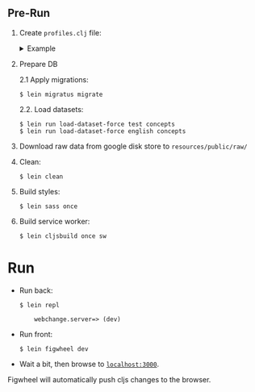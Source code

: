 ## Pre-Run

1. Create `profiles.clj` file:

    <details>
      <summary>Example</summary>
      
      ```
      {:provided {:env {:database-url "jdbc:postgresql://localhost/webchange?user=webchange&password=webchange"
                        :public-dir   "resources/public"
                        :upload-dir   "resources/public/upload"
                        :hardcoded-courses {"english" true}         ;; which course take from hardcoded edn
                        :dev?              true                     ;; is dev environment? 
                                                                    ;; affects on the way how resources list for sw are taken
       }}
       :test     {:env {:database-url "jdbc:postgresql://localhost/webchange_test?user=webchange&password=webchange"
                        :public-dir   "resources/public"
                        :upload-dir   "resources/public/upload"}}}
      ```
    </details>

1. Prepare DB

    2.1 Apply migrations:

    ```
    $ lein migratus migrate
    ```
    
    2.2. Load datasets:
    
    ```
    $ lein run load-dataset-force test concepts
    $ lein run load-dataset-force english concepts
    ```
   
1. Download raw data from google disk store to `resources/public/raw/`
   
1. Clean:

    ```
    $ lein clean
    ```
   
1. Build styles:

    ```
    $ lein sass once
    ```

1. Build service worker:

    ```
    $ lein cljsbuild once sw
    ```
   
# Run

- Run back:

    ```
    $ lein repl
    
        webchange.server=> (dev)
    ```

- Run front:

    ```
    $ lein figwheel dev
    ```
  
- Wait a bit, then browse to [`localhost:3000`](localhost:3000).

Figwheel will automatically push cljs changes to the browser.
